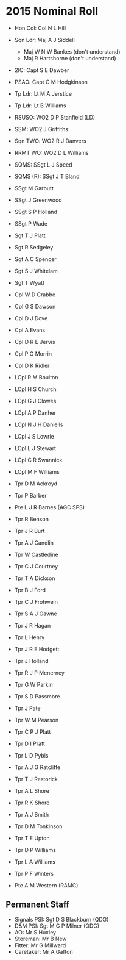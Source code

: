 # 2015 Nominal Roll

* Hon Col: Col N L Hill
* Sqn Ldr: Maj A J Siddell
  * Maj W N W Bankes (don't understand)
  * Maj R Hartshorne (don't understand)
* 2IC: Capt S E Dawber
* PSAO: Capt C M Hodgkinson
* Tp Ldr: Lt M A Jerstice
* Tp Ldr: Lt B Williams
* RSUSO: WO2 D P Stanfield (LD)
* SSM: WO2 J Griffiths
* Sqn TWO: WO2 R J Danvers
* RRMT WO: WO2 D L Williams
* SQMS: SSgt L J Speed
* SQMS (R): SSgt J T Bland

* SSgt M Garbutt
* SSgt J Greenwood
* SSgt S P Holland
* SSgt P Wade
* Sgt T J Platt
* Sgt R Sedgeley
* Sgt A C Spencer
* Sgt S J Whitelam
* Sgt T Wyatt
* Cpl W D Crabbe
* Cpl G S Dawson
* Cpl D J Dove
* Cpl A Evans
* Cpl D R E Jervis
* Cpl P G Morrin
* Cpl D K Ridler
* LCpl R M Boulton
* LCpl H S Church
* LCpl G J Clowes
* LCpl A P Danher
* LCpl N J H Daniells
* LCpl J S Lowrie
* LCpl L J Stewart
* LCpl C R Swannick
* LCpl M F Williams
* Tpr D M Ackroyd
* Tpr P Barber
* Pte L J R Barnes (AGC SPS)
* Tpr R Benson
* Tpr J R Burt
* Tpr A J Candlin
* Tpr W Castledine
* Tpr C J Courtney
* Tpr T A Dickson
* Tpr B J Ford
* Tpr C J Frohwein
* Tpr S A J Gawne
* Tpr J R Hagan
* Tpr L Henry
* Tpr J R E Hodgett
* Tpr J Holland
* Tpr R J P Mcnerney
* Tpr G W Parkin
* Tpr S D Passmore
* Tpr J Pate
* Tpr W M Pearson
* Tpr C P J Platt
* Tpr D I Pratt
* Tpr L D Pybis
* Tpr A J G Ratcliffe
* Tpr T J Restorick
* Tpr A L Shore
* Tpr R K Shore
* Tpr A J Smith
* Tpr D M Tonkinson
* Tpr T E Upton
* Tpr D P Williams
* Tpr L A Williams
* Tpr P F Winters
* Pte A M Western (RAMC)

## Permanent Staff

* Signals PSI: Sgt D S Blackburn (QDG)
* D&M PSI: Sgt M G P Milner (QDG)
* AO: Mr S Huxley
* Storeman: Mr B New
* Fitter: Mr G Millward
* Caretaker: Mr A Gaffon
